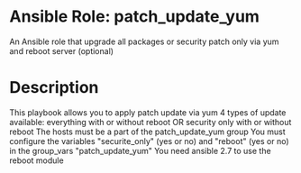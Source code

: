 # Ansible Role: patch_update_yum

An Ansible role that upgrade all packages or security patch only via yum and reboot server (optional) 

# Description 

This playbook allows you to apply patch update via yum
4 types of update available: everything with or without reboot OR security only with or without reboot
The hosts must be a part of the patch_update_yum group
You must configure the variables "securite_only" (yes or no) and "reboot" (yes or no) in the group_vars "patch_update_yum"
You need ansible 2.7 to use the reboot module



